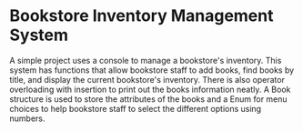 # Bookstore Inventory Management System
A simple project uses a console to manage a bookstore's inventory. This system has functions that allow bookstore staff to add books, find books by title, and display the current bookstore's inventory. There is also operator overloading with insertion to print out the books information neatly. A Book structure is used to store the attributes of the books and a Enum for menu choices to help bookstore staff to select the different options using numbers.
